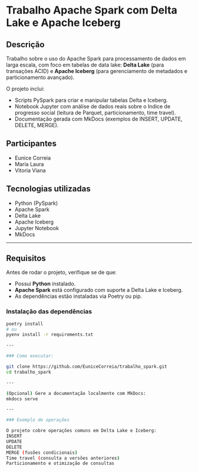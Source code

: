 # Trabalho Apache Spark com Delta Lake e Apache Iceberg

## Descrição
Trabalho sobre o uso do Apache Spark para processamento de dados em larga escala, com foco em tabelas de data lake: **Delta Lake** (para transações ACID) e **Apache Iceberg** (para gerenciamento de metadados e particionamento avançado).

O projeto inclui:
- Scripts PySpark para criar e manipular tabelas Delta e Iceberg.
- Notebook Jupyter com análise de dados reais sobre o Indice de progresso social (leitura de Parquet, particionamento, time travel).
- Documentação gerada com MkDocs (exemplos de INSERT, UPDATE, DELETE, MERGE).

## Participantes
- Eunice Correia
- Maria Laura
- Vitoria Viana


## Tecnologias utilizadas  
- Python (PySpark)  
- Apache Spark  
- Delta Lake  
- Apache Iceberg  
- Jupyter Notebook  
- MkDocs  

---

## Requisitos  

Antes de rodar o projeto, verifique se de que:  
- Possui **Python** instalado.  
- **Apache Spark** está configurado com suporte a Delta Lake e Iceberg.  
- As dependências estão instaladas via Poetry ou pip.  

### Instalação das dependências  
```bash
poetry install
# ou
pyenv install -r requirements.txt

---

### Como executar:

git clone https://github.com/EuniceCorreia/trabalho_spark.git
cd trabalho_spark

---

(Opcional) Gere a documentação localmente com MkDocs:
mkdocs serve

---

### Exemplo de operações

O projeto cobre operações comuns em Delta Lake e Iceberg:
INSERT
UPDATE
DELETE
MERGE (fusões condicionais)
Time travel (consulta a versões anteriores)
Particionamento e otimização de consultas
